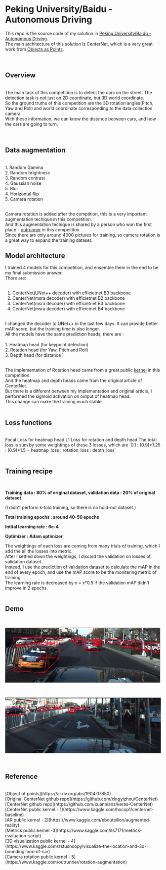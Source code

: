 # Peking University/Baidu - Autonomous Driving
This repo is the source code of my solution in [Peking University/Baidu - Autonomous Driving](https://www.kaggle.com/c/pku-autonomous-driving/). <br />
The main architecture of this solution is CenterNet, which is a very great work from [Objects as Points](https://arxiv.org/abs/1904.07850). <br />
<br />
<br />
## Overview
<br />
The main task of this competition is to detect the cars on the street. The detection task is not just on 2D coordinate, but 3D world coordinate. <br />
So the ground truths of this competition are the 3D rotation angles(Pitch, Yaw and Roll) and world coordinate corresponding to the data collection camera. <br />
With these information, we can know the distance between cars, and how the cars are going to turn. <br />
<br />
<br />

## Data augmentation

<br />
1. Random Gamma <br />
2. Random brightness <br />
3. Random contrast <br />
4. Gaussian noise <br />
5. Blur <br />
4. Horizontal flip <br />
5. Camera rotation <br />

<br />

Camera rotation is added after the comptition, this is a very important augmentation techique in this competition. <br />
And this augmentation techique is shared by a person who won the first place - [outrunner](https://www.kaggle.com/outrunner) in this compeititon. <br />
Since there are only around 4000 pictures for training, so camera rotation is a great way to expand the training dataset. <br />

## Model architecture

I trained 4 models for this competition, and ensemble them in the end to be my final submission answer. <br />
There are:<br />
<br />

1. CenterNet(UNet++ decoder) with efficietnet B3 backbone <br />
2. CenterNet(msra decoder) with efficietnet B2 backbone <br />
3. CenterNet(msra decoder) with efficietnet B3 backbone <br />
4. CenterNet(msra decoder) with efficietnet B4 backbone <br />
<br />
I changed the decoder to UNet++ in the last few days. It can provide better mAP score, but the training time is also longer. <br />
All the models have the same prediction heads, there are : <br />
<br />
1. Heatmap head (for keypoint detection) <br />
2. Rotation head (for Yaw, Pitch and Roll) <br />
3. Depth head (for distance ) <br />

<br />

The implementation of Rotation head came from a great public [kernel](https://www.kaggle.com/hocop1/centernet-baseline) in this competition. <br />
And the heatmap and depth heads came from the original article of CentetNet. <br />
But there is a different between my implementation and original article, I performed the sigmoid activation on output of heatmap head. <br />
This change can make the training much stable. <br />
<br />

## Loss functions
<br />
Focal Loss for heatmap head
L1 Loss for rotation and depth head
The total loss is sum by some weightings of these 3 losses, which are `0.1 : (0.9)*1.25 : (0.9)*1.5 = heatmap_loss : rotation_loss : depth_loss` <br />
<br />

## Training recipe
<br />

**Training data : 80% of original dataset, validation data  : 20% of original dataset**. <br />

(I didn't perform k-fold training, so there is no hold-out dataset.) <br /> 

**Total training epochs : around 40-50 epochs** <br />

**Intital learning rate : 6e-4** <br />

**Optimizer : Adam optimizer** <br />

The weightings of each loss are coming from many trials of training, which I add the all the losses into metric. <br />
After I settled down the weightings, I discard the validation on losses of validation dataset. <br />
Instead, I use the prediction of validation dataset to calculate the mAP in the end of every epoch, and use the mAP score to be the monitering metric of training. <br />
The learning rate is decreased by x = x*0.5 if the validation mAP didn't improve in 2 epochs. <br />
<br />

## Demo 
<br />

![ScreenShot](demo/demo1.png)

<br />

![ScreenShot](demo/demo2.png)

<br />

## Reference

<br />
[Object of points](https://arxiv.org/abs/1904.07850) <br />
[Original CenterNet github repo](https://github.com/xingyizhou/CenterNet) <br />
[CenterNet github repo](https://github.com/xuannianz/keras-CenterNet) <br />
[CenterNet public kernel - 1](https://www.kaggle.com/hocop1/centernet-baseline) <br />
[AR public kernel - 2](https://www.kaggle.com/ebouteillon/augmented-reality) <br />
[Metrics public kernel -3](https://www.kaggle.com/its7171/metrics-evaluation-script) <br />
[3D visualization public kernel - 4](https://www.kaggle.com/zstusnoopy/visualize-the-location-and-3d-bounding-box-of-car) <br />
[Camera rotation public kernel - 5](https://www.kaggle.com/outrunner/rotation-augmentation) <br />